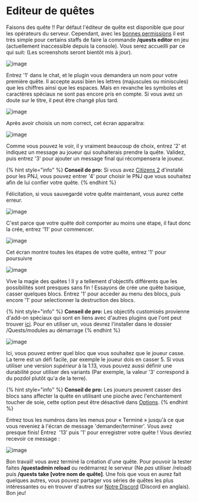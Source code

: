 # Editeur de quêtes

Faisons des quête !! Par défaut l'éditeur de quête est disponible que pour les opérateurs du serveur. Cependant, avec les [bonnes permissions](https://github.com/PikaMug/Quests/wiki/1-%E2%80%90-Commands-&-Permissions) il est très simple pour certains staffs de faire la commande **/quests editor** en jeu \(actuellement inaccessible depuis la console). Vous serez accueilli par ce qui suit: (Les screenshots seront bientôt mis à jour).

![image](https://user-images.githubusercontent.com/74351200/146489098-9e60a9df-930a-45c2-a4f8-177670a5ab08.png)


Entrez '1' dans le chat, et le plugin vous demandera un nom pour votre première quête. Il accepte aussi bien les lettres (majuscules ou miniscules) que les chiffres ainsi que les espaces. Mais en revanche les symboles et caractères spéciaux ne sont pas encore pris en compte. Si vous avez un doute sur le titre, il peut être changé plus tard.

![image](https://user-images.githubusercontent.com/74351200/146489244-12181691-ff32-4c64-bf04-3186b95ad350.png)

Après avoir choisis un nom correct, cet écran apparaitra:

![image](https://user-images.githubusercontent.com/74351200/146489362-f384011a-cea1-45dd-b900-bd987dd8814b.png)

Comme vous pouvez le voir, il y vraiment beaucoup de choix, entrez '2' et indiquez un message au joueur qui souhaiterais prendre la quête. Validez, puis entrez '3' pour ajouter un message final qui récompensera le joueur.

{% hint style="info" %}
**Conseil de pro:** Si vous avez [Citizens 2](https://www.spigotmc.org/resources/citizens.13811/) d'installé pour les PNJ, vous pouvez entrer '4' pour choisir le PNJ que vous souhaitez afin de lui confier votre quête.
{% endhint %}

Félicitation, si vous sauvegardé votre quête maintenant, vous aurez cette erreur.

![image](https://user-images.githubusercontent.com/74351200/146489401-edbfa486-2f7e-44d8-a3b3-54545330d8af.png)

C'est parce que votre quête doit comporter au moins une étape, il faut donc la crée, entrez '11' pour commencer.

![image](https://user-images.githubusercontent.com/74351200/146489457-a2c8082b-0ddb-4e0b-9eb8-a8d46ca86a28.png)

Cet écran montre toutes les étapes de votre quête, entrez '1' pour poursuivre

![image](https://user-images.githubusercontent.com/74351200/146489653-ff951598-30d5-498b-8f68-32d4cf32e134.png)

Vive la magie des quêtes ! Il y a tellement d'objectifs différents que les possibilités sont presques sans fin ! Essayons de crée une quête basique, casser quelques blocs. Entrez '1' pour acceder au menu des blocs, puis encore '1' pour selectionner la destruction des blocs.

{% hint style="info" %}
**Conseil de pro:** Les objectifs customisés provienne d'add-on spéciaux qui sont en liens avec d'autres plugins que l'ont peut trouver [ici](https://github.com/PikaMug/Quests/wiki/Casual-%E2%80%90-Modules). Pour en utiliser un, vous devrez l'installer dans le dossier /Quests/modules au démarrage
{% endhint %}

![image](https://user-images.githubusercontent.com/74351200/146489727-629d46ef-14ea-40ef-8712-ad00846da5d1.png)

Ici, vous pouvez entrer quel bloc que vous souhaitez que le joueur casse. La terre est un défi facile, par exemple le joueur dois en casser 5. Si vous utiliser une version _supérieur_ à la 1.13, vous pouvez aussi définir une durabilité pour utiliser des variants \(Par exemple, la valeur '3' correspond à du pozdol plutôt qu'a de la terre\).

{% hint style="info" %}
**Conseil de pro:** Les joueurs peuvent casser des blocs sans affecter la quête en utilisant une pioche avec l'enchantement toucher de soie, cette option peut être désactivé dans  [Options](../beginner/options.md).
{% endhint %}
 
Entrez tous les numéros dans les menus pour « Terminé » jusqu'à ce que vous reveniez à l'écran de message 'demander/terminer'. Vous avez presque finis! Entrez  '13' puis '1' pour enregistrer votre quête ! Vous devriez recevoir ce message :

![image](https://user-images.githubusercontent.com/74351200/146489843-fd09ec6e-ce31-486e-a76d-dca3b83d7b44.png)

Bon travail! vous avez terminé la création d'une quête. Pour pouvoir la tester faites **/questadmin reload** ou redémarrez le serveur \(Ne  _pas_ utiliser /reload\) puis **/quests take \[votre nom de quête\]**. Une fois que vous en aurez fait quelques autres, vous pouvez partager vos séries de quêtes les plus intéressantes ou en trouver d'autres sur [Notre Discord](https://discordapp.com/invite/d56CQ6e) (Discord en anglais). Bon jeu!

